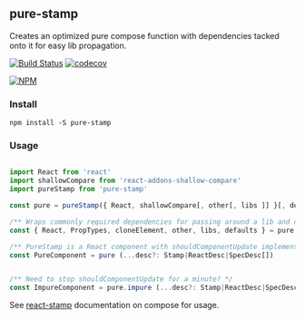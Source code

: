 ## pure-stamp

Creates an optimized pure compose function with dependencies tacked onto it for easy lib propagation.

[![Build Status](https://travis-ci.org/noderaider/pure-stamp.svg?branch=master)](https://travis-ci.org/noderaider/pure-stamp)
[![codecov](https://codecov.io/gh/noderaider/pure-stamp/branch/master/graph/badge.svg)](https://codecov.io/gh/noderaider/pure-stamp)

[![NPM](https://nodei.co/npm/pure-stamp.png?stars=true&downloads=true)](https://nodei.co/npm/pure-stamp/)

### Install

`npm install -S pure-stamp`

### Usage

```jsx

import React from 'react'
import shallowCompare from 'react-addons-shallow-compare'
import pureStamp from 'pure-stamp'

const pure = pureStamp({ React, shallowCompare[, other[, libs ]] }[, defaults = {}])

/** Wraps commonly required dependencies for passing around a lib and optional defaults object for propagating configuration. */
const { React, PropTypes, cloneElement, other, libs, defaults } = pure

/** PureStamp is a React component with shouldComponentUpdate implemented (shallowCompare). */
const PureComponent = pure (...desc?: Stamp|ReactDesc|SpecDesc[])


/** Need to stop shouldComponentUpdate for a minute? */
const ImpureComponent = pure.impure (...desc?: Stamp|ReactDesc|SpecDesc[])

```


See [react-stamp](https://github.com/stampit-org/react-stamp) documentation on compose for usage.
